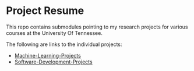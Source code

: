 # Project Resume
This repo contains submodules pointing to my research projects for various courses at the University Of Tennessee.

The following are links to the individual projects:
- [Machine-Learning-Projects](https://github.com/hunterprice04/Machine-Learning-Projects)
- [Software-Development-Projects](https://github.com/hunterprice04/Software-Development-Projects)
